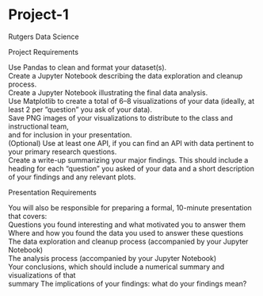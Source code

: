 # Project-1
Rutgers Data Science

Project Requirements
 
Use Pandas to clean and format your dataset(s).\
Create a Jupyter Notebook describing the data exploration and cleanup process.\
Create a Jupyter Notebook illustrating the final data analysis.\
Use Matplotlib to create a total of 6–8 visualizations of your data (ideally, at least 2 per ”question” you ask of your data).\
Save PNG images of your visualizations to distribute to the class and instructional team, \
and for inclusion in your presentation.\
(Optional) Use at least one API, if you can find an API with data pertinent to your primary research questions.\
Create a write-up summarizing your major findings. This should include a heading for each “question” you asked of your data
and a short description of your findings and any relevant plots.

 
Presentation Requirements

You will also be responsible for preparing a formal, 10-minute presentation that covers: \
Questions you found interesting and what motivated you to answer them\
Where and how you found the data you used to answer these questions\
The data exploration and cleanup process (accompanied by your Jupyter Notebook)\
The analysis process (accompanied by your Jupyter Notebook)\
Your conclusions, which should include a numerical summary and visualizations of that\
summary The implications of your findings: what do your findings mean?
